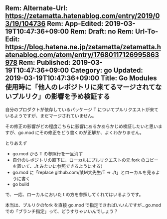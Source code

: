 Rem: Alternate-Url: https://zetamatta.hatenablog.com/entry/2019/03/19/104736
Rem: App-Edited: 2019-03-19T10:47:36+09:00
Rem: Draft: no
Rem: Url-To-Edit: https://blog.hatena.ne.jp/zetamatta/zetamatta.hatenablog.com/atom/entry/17680117126995863978
Rem: Published: 2019-03-19T10:47:36+09:00
Category: go
Updated: 2019-03-19T10:47:36+09:00
Title: Go Modules 使用時に「他人のレポジトリに来てるマージされてないプルリク」の影響を予め検証する
---
自分のプロダクトが依存しているパッケージ T についてプルリクエストが来ているようですが、まだマージされていません。

その修正の影響がどの程度こちらに影響にあるかあらかじめ検証したいと思いますが、go.mod にその修正をどう書くのが正解か、よくわかりません。

とりあえず

- go.mod から T の参照行を一旦消す
- 自分のレポジトリの直下に、ローカルにプルリクエストの元 fork のコピーを置いて、./t みたいに参照できるようにする）
- go.mod に「replace github.com/某M大先生/T => ./t」とローカルを見るように書く
- go build

で、一応、ローカルにおいた t の方を参照してくれてはいるようです。

本当は、プルリクのfork を直接 go.mod で指定できればいいんですが…go.mod での「ブランチ指定」って、どうすりゃいいんでしょう？